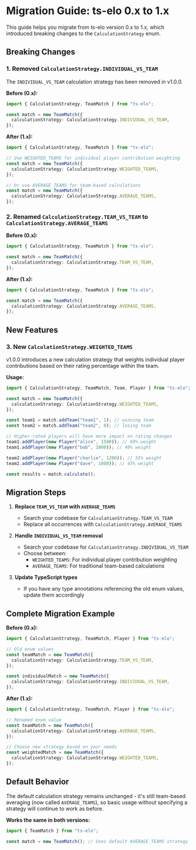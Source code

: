 # Migration Guide: ts-elo 0.x to 1.x

This guide helps you migrate from ts-elo version 0.x to 1.x, which introduced breaking changes to the `CalculationStrategy` enum.

## Breaking Changes

### 1. Removed `CalculationStrategy.INDIVIDUAL_VS_TEAM`

The `INDIVIDUAL_VS_TEAM` calculation strategy has been removed in v1.0.0.

**Before (0.x):**

```typescript
import { CalculationStrategy, TeamMatch } from "ts-elo";

const match = new TeamMatch({
  calculationStrategy: CalculationStrategy.INDIVIDUAL_VS_TEAM,
});
```

**After (1.x):**

```typescript
import { CalculationStrategy, TeamMatch } from "ts-elo";

// Use WEIGHTED_TEAMS for individual player contribution weighting
const match = new TeamMatch({
  calculationStrategy: CalculationStrategy.WEIGHTED_TEAMS,
});

// Or use AVERAGE_TEAMS for team-based calculations
const match = new TeamMatch({
  calculationStrategy: CalculationStrategy.AVERAGE_TEAMS,
});
```

### 2. Renamed `CalculationStrategy.TEAM_VS_TEAM` to `CalculationStrategy.AVERAGE_TEAMS`

**Before (0.x):**

```typescript
import { CalculationStrategy, TeamMatch } from "ts-elo";

const match = new TeamMatch({
  calculationStrategy: CalculationStrategy.TEAM_VS_TEAM,
});
```

**After (1.x):**

```typescript
import { CalculationStrategy, TeamMatch } from "ts-elo";

const match = new TeamMatch({
  calculationStrategy: CalculationStrategy.AVERAGE_TEAMS,
});
```

## New Features

### 3. New `CalculationStrategy.WEIGHTED_TEAMS`

v1.0.0 introduces a new calculation strategy that weights individual player contributions based on their rating percentage within the team.

**Usage:**

```typescript
import { CalculationStrategy, TeamMatch, Team, Player } from "ts-elo";

const match = new TeamMatch({
  calculationStrategy: CalculationStrategy.WEIGHTED_TEAMS,
});

const team1 = match.addTeam("team1", 1); // winning team
const team2 = match.addTeam("team2", 0); // losing team

// Higher-rated players will have more impact on rating changes
team1.addPlayer(new Player("alice", 1500)); // 60% weight
team1.addPlayer(new Player("bob", 1000)); // 40% weight

team2.addPlayer(new Player("charlie", 1200)); // 55% weight
team2.addPlayer(new Player("dave", 1000)); // 45% weight

const results = match.calculate();
```

## Migration Steps

1. **Replace `TEAM_VS_TEAM` with `AVERAGE_TEAMS`**
   - Search your codebase for `CalculationStrategy.TEAM_VS_TEAM`
   - Replace all occurrences with `CalculationStrategy.AVERAGE_TEAMS`

2. **Handle `INDIVIDUAL_VS_TEAM` removal**
   - Search your codebase for `CalculationStrategy.INDIVIDUAL_VS_TEAM`
   - Choose between:
     - `WEIGHTED_TEAMS`: For individual player contribution weighting
     - `AVERAGE_TEAMS`: For traditional team-based calculations

3. **Update TypeScript types**
   - If you have any type annotations referencing the old enum values, update them accordingly

## Complete Migration Example

**Before (0.x):**

```typescript
import { CalculationStrategy, TeamMatch, Player } from "ts-elo";

// Old enum values
const teamMatch = new TeamMatch({
  calculationStrategy: CalculationStrategy.TEAM_VS_TEAM,
});

const individualMatch = new TeamMatch({
  calculationStrategy: CalculationStrategy.INDIVIDUAL_VS_TEAM,
});
```

**After (1.x):**

```typescript
import { CalculationStrategy, TeamMatch, Player } from "ts-elo";

// Renamed enum value
const teamMatch = new TeamMatch({
  calculationStrategy: CalculationStrategy.AVERAGE_TEAMS,
});

// Choose new strategy based on your needs
const weightedMatch = new TeamMatch({
  calculationStrategy: CalculationStrategy.WEIGHTED_TEAMS,
});
```

## Default Behavior

The default calculation strategy remains unchanged - it's still team-based averaging (now called `AVERAGE_TEAMS`), so basic usage without specifying a strategy will continue to work as before.

**Works the same in both versions:**

```typescript
import { TeamMatch } from "ts-elo";

const match = new TeamMatch(); // Uses default AVERAGE_TEAMS strategy
```
